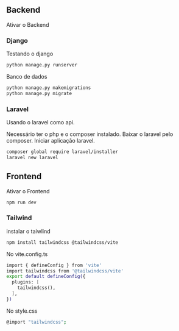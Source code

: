 ## Backend

Ativar o Backend

### Django

Testando o django

```bash
python manage.py runserver
```

Banco de dados

```bash
python manage.py makemigrations
python manage.py migrate
```

### Laravel

Usando o laravel como api.

Necessário ter o php e o composer instalado. Baixar o laravel pelo composer. Iniciar aplicação laravel.

```bash
composer global require laravel/installer
laravel new laravel
```

## Frontend

Ativar o Frontend

```bash
npm run dev
```

### Tailwind

instalar o taiwlind

```bash
npm install tailwindcss @tailwindcss/vite
```

No vite.config.ts

```bash
import { defineConfig } from 'vite'
import tailwindcss from '@tailwindcss/vite'
export default defineConfig({
  plugins: [
    tailwindcss(),
  ],
})
```

No style.css

```bash
@import "tailwindcss";
```
